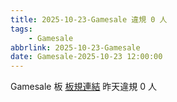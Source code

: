 ```yaml
---
title: 2025-10-23-Gamesale 違規 0 人
tags:
    - Gamesale
abbrlink: 2025-10-23-Gamesale
date: Gamesale-2025-10-23 12:00:00
---
```

Gamesale 板 [板規連結](https://www.ptt.cc/bbs/Gossiping/M.1637425085.A.07D.html)
昨天違規 0 人
